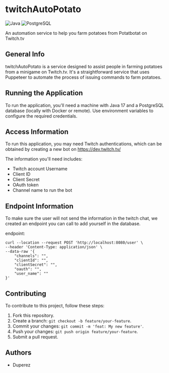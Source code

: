# twitchAutoPotato

![Java](https://img.shields.io/badge/Java-17-blue)
![PostgreSQL](https://img.shields.io/badge/PostgreSQL-Database-blue)


An automation service to help you farm potatoes from Potatbotat on Twitch.tv

## General Info

twitchAutoPotato is a service designed to assist people in farming potatoes from a minigame on Twitch.tv. It's a straightforward service that uses Puppeteer to automate the process of issuing commands to farm potatoes.

## Running the Application

To run the application, you'll need a machine with Java 17 and a PostgreSQL database (locally with Docker or remote). Use environment variables to configure the required credentials.

## Access Information

To run this application, you may need Twitch authentications, which can be obtained by creating a new bot on https://dev.twitch.tv/

The information you'll need includes:
- Twitch account Username
- Client ID
- Client Secret
- OAuth token
- Channel name to run the bot

## Endpoint Information
To make sure the user will not send the information in the twitch chat, we created an endpoint you can call to add yourself in the database.

endpoint:
```
curl --location --request POST 'http://localhost:8080/user' \
--header 'Content-Type: application/json' \
--data-raw '{
    "channels": "",
    "clientId": "",
    "clientSecret": "",
    "oauth": "",
    "user_name": ""
}'
```

## Contributing

To contribute to this project, follow these steps:

1. Fork this repository.
2. Create a branch: `git checkout -b feature/your-feature`.
3. Commit your changes: `git commit -m 'feat: My new feature'`.
4. Push your changes: `git push origin feature/your-feature`.
5. Submit a pull request.

## Authors

- Duperez